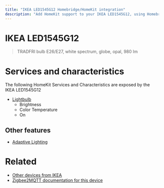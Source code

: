 ```yaml
---
title: "IKEA LED1545G12 Homebridge/HomeKit integration"
description: "Add HomeKit support to your IKEA LED1545G12, using Homebridge, Zigbee2MQTT and homebridge-z2m."
---
```

<!---
This file has been GENERATED using src/docgen/docgen.ts
DO NOT EDIT THIS FILE MANUALLY!
-->
# IKEA LED1545G12
> TRADFRI bulb E26/E27, white spectrum, globe, opal, 980 lm


# Services and characteristics
The following HomeKit Services and Characteristics are exposed by
the IKEA LED1545G12

* [Lightbulb](../../light.md)
  * Brightness
  * Color Temperature
  * On

## Other features
* [Adaptive Lighting](../../light.md)

# Related
* [Other devices from IKEA](../index.md#ikea)
* [Zigbee2MQTT documentation for this device](https://www.zigbee2mqtt.io/devices/LED1545G12.html)
